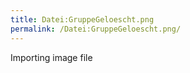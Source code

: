 ```yaml
---
title: Datei:GruppeGeloescht.png
permalink: /Datei:GruppeGeloescht.png/
---
```


Importing image file